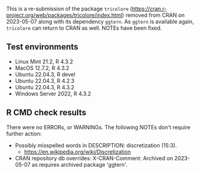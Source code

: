 This is a re-submission of the package `tricolore` (https://cran.r-project.org/web/packages/tricolore/index.html) removed from CRAN on 2023-05-07 along with its dependency `ggtern`. As `ggtern` is available again, `tricolore` can return to CRAN as well. NOTEs have been fixed.

## Test environments

* Linux Mint 21.2, R 4.3.2
* MacOS 12.7.2, R 4.3.2
* Ubuntu 22.04.3, R devel
* Ubuntu 22.04.3, R 4.2.3
* Ubuntu 22.04.3, R 4.3.2
* Windows Server 2022, R 4.3.2

## R CMD check results

There were no ERRORs, or WARNINGs. The following NOTEs don't require further action:

- Possibly misspelled words in DESCRIPTION: discretization (15:3).
	- https://en.wikipedia.org/wiki/Discretization
- CRAN repository db overrides: X-CRAN-Comment: Archived on 2023-05-07 as requires archived package 'ggtern'.